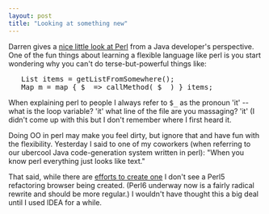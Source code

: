 ```yaml
---
layout: post
title: "Looking at something new"
---
```




Darren gives a <a href="http://radio.weblogs.com/0111784/2002/11/28.html">nice little look at Perl</a> from a Java developer's perspective. One of the fun things about learning a flexible language like perl is you start wondering why you can't do terse-but-powerful things like:

<pre>
   List items = getListFromSomewhere();
   Map m = map { $_ => callMethod( $_ ) } items;
</pre>

<p>When explaining perl to people I always refer to <tt>$_</tt> as the pronoun 'it' -- what is the loop variable? 'it' what line of the file are you massaging? 'it' (I didn't come up with this but I don't remember where I first heard it.</p>

<p>Doing OO in perl may make you feel dirty, but ignore that and have fun with the flexibility. Yesterday I said to one of my coworkers (when referring to our ubercool Java code-generation system written in perl): "When you know perl everything just looks like text."</p>

<p>That said, while there are <a href="http://sourceforge.net/projects/preface/">efforts to create one</a> I don't see a Perl5 refactoring browser being created. (Perl6 underway now is a fairly radical rewrite and should be more regular.) I wouldn't have thought this a big deal until I used IDEA for a while.</p>


